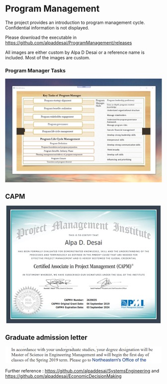 # Program Management

The project provides an introduction to program management cycle. Confidential information is not displayed. 

Please download the executable in https://github.com/alpaddesai/ProgramManagement/releases

All images are either custom by Alpa D Desai or a reference name is included. Most of the images are custom.

### Program Manager Tasks
![image](ProgramManager.png)

## CAPM
![image](CAPMCertificate.jpg)

## Graduate admission letter
![image](EngineeringMgmt.png)

Further reference :  https://github.com/alpaddesai/SystemsEngineering and  https://github.com/alpaddesai/EconomicDecisionMaking 
